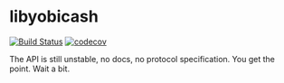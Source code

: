 libyobicash
===========

[![Build Status](https://travis-ci.org/yobicash/libyobicash.svg?branch=master)](https://travis-ci.org/yobicash/libyobicash)
[![codecov](https://codecov.io/gh/yobicash/libyobicash/branch/master/graph/badge.svg)](https://codecov.io/gh/yobicash/libyobicash)

The API is still unstable, no docs, no protocol specification. You get the point. Wait a bit.

